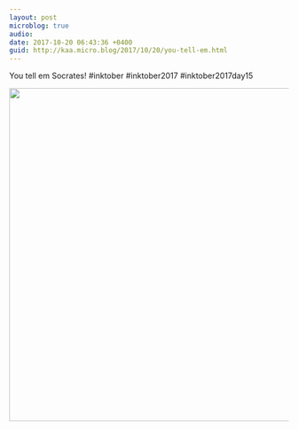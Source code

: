 ```yaml
---
layout: post
microblog: true
audio: 
date: 2017-10-20 06:43:36 +0400
guid: http://kaa.micro.blog/2017/10/20/you-tell-em.html
---
```

You tell em Socrates! #inktober #inktober2017 #inktober2017day15

<img src="https://micro.kaa.bz/uploads/2018/0d52e7d309.jpg" width="600" height="600" />
